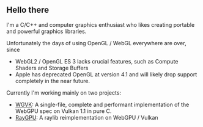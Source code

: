 ## Hello there
I'm a C/C++ and computer graphics enthusiast who likes creating portable and powerful graphics libraries.

Unfortunately the days of using OpenGL / WebGL everywhere are over, since
- WebGL2 / OpenGL ES 3 lacks crucial features, such as Compute Shaders and Storage Buffers
- Apple has deprecated OpenGL at version 4.1 and will likely drop support completely in the near future.

Currently I'm working mainly on two projects:
- [WGVK](https://github.com/manuel5975p/WGVK): A single-file, complete and performant implementation of the WebGPU spec on Vulkan 1.1 in pure C.
- [RayGPU](https://github.com/manuel5975p/raygpu/): A raylib reimplementation on WebGPU / Vulkan

<!--
**manuel5975p/manuel5975p** is a ✨ _special_ ✨ repository because its `README.md` (this file) appears on your GitHub profile.

Here are some ideas to get you started:

- 🔭 I’m currently working on ...
- 🌱 I’m currently learning ...
- 👯 I’m looking to collaborate on ...
- 🤔 I’m looking for help with ...
- 💬 Ask me about ...
- 📫 How to reach me: ...
- 😄 Pronouns: ...
- ⚡ Fun fact: ...
-->
